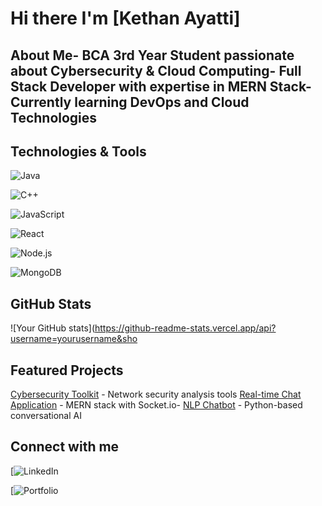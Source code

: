  # Hi there  I'm [Kethan Ayatti]
 
##  About Me- BCA 3rd Year Student passionate about Cybersecurity & Cloud Computing- Full Stack Developer with expertise in MERN Stack- Currently learning DevOps and Cloud Technologies

 ##  Technologies & Tools
 ![Java](https://img.shields.io/badge/-Java-ED8B00?style=flat-square&logo=java)

 ![C++](https://img.shields.io/badge/-C++-00599C?style=flat-square&logo=c%2B%2B)

 ![JavaScript](https://img.shields.io/badge/-JavaScript-F7DF1E?style=flat-square&logo=java)

 ![React](https://img.shields.io/badge/-React-61DAFB?style=flat-square&logo=react)

 ![Node.js](https://img.shields.io/badge/-Node.js-339933?style=flat-square&logo=node.js)

 ![MongoDB](https://img.shields.io/badge/-MongoDB-47A248?style=flat-square&logo=mongodb)

 ##  GitHub Stats
 ![Your GitHub stats](https://github-readme-stats.vercel.app/api?username=yourusername&sho

 ##  Featured Projects
 [Cybersecurity Toolkit](link) - Network security analysis tools
 [Real-time Chat Application](link) - MERN stack with Socket.io- 
 [NLP Chatbot](link) - Python-based conversational AI

 ##  Connect with me
 [![LinkedIn](https://img.shields.io/badge/-LinkedIn-0077B5?style=flat-square&logo=linkedi)
 
 [![Portfolio](https://img.shields.io/badge/-Portfolio-000000?style=flat-square&logo=port)
